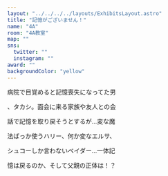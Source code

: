 ```yaml
---
layout: "../../../../layouts/ExhibitsLayout.astro"
title: "記憶がございません！"
name: "4A"
room: "4A教室"
map: ""
sns:
  twitter: ""
  instagram: ""
award: ""
backgroundColor: "yellow"
---
```


病院で目覚めると記憶喪失になってた男

、タカシ。面会に来る家族や友人との会

話で記憶を取り戻そうとするが…変な魔

法ばっか使うハリー、何か変なエルサ、

シュコーしか言わないベイダー…一体記

憶は戻るのか、そして父親の正体は！？

